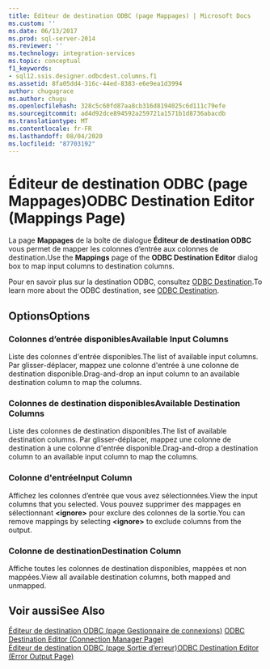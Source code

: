 ```yaml
---
title: Éditeur de destination ODBC (page Mappages) | Microsoft Docs
ms.custom: ''
ms.date: 06/13/2017
ms.prod: sql-server-2014
ms.reviewer: ''
ms.technology: integration-services
ms.topic: conceptual
f1_keywords:
- sql12.ssis.designer.odbcdest.columns.f1
ms.assetid: 8fa05dd4-316c-44ed-8383-e6e9ea1d3994
author: chugugrace
ms.author: chugu
ms.openlocfilehash: 328c5c60fd87aa8cb316d8194025c6d111c79efe
ms.sourcegitcommit: ad4d92dce894592a259721a1571b1d8736abacdb
ms.translationtype: MT
ms.contentlocale: fr-FR
ms.lasthandoff: 08/04/2020
ms.locfileid: "87703192"
---
```

# <a name="odbc-destination-editor-mappings-page"></a><span data-ttu-id="3f6fc-102">Éditeur de destination ODBC (page Mappages)</span><span class="sxs-lookup"><span data-stu-id="3f6fc-102">ODBC Destination Editor (Mappings Page)</span></span>
  <span data-ttu-id="3f6fc-103">La page **Mappages** de la boîte de dialogue **Éditeur de destination ODBC** vous permet de mapper les colonnes d’entrée aux colonnes de destination.</span><span class="sxs-lookup"><span data-stu-id="3f6fc-103">Use the **Mappings** page of the **ODBC Destination Editor** dialog box to map input columns to destination columns.</span></span>  
  
 <span data-ttu-id="3f6fc-104">Pour en savoir plus sur la destination ODBC, consultez [ODBC Destination](data-flow/odbc-destination.md).</span><span class="sxs-lookup"><span data-stu-id="3f6fc-104">To learn more about the ODBC destination, see [ODBC Destination](data-flow/odbc-destination.md).</span></span>  
  
## <a name="options"></a><span data-ttu-id="3f6fc-105">Options</span><span class="sxs-lookup"><span data-stu-id="3f6fc-105">Options</span></span>  
  
### <a name="available-input-columns"></a><span data-ttu-id="3f6fc-106">Colonnes d’entrée disponibles</span><span class="sxs-lookup"><span data-stu-id="3f6fc-106">Available Input Columns</span></span>  
 <span data-ttu-id="3f6fc-107">Liste des colonnes d'entrée disponibles.</span><span class="sxs-lookup"><span data-stu-id="3f6fc-107">The list of available input columns.</span></span> <span data-ttu-id="3f6fc-108">Par glisser-déplacer, mappez une colonne d'entrée à une colonne de destination disponible.</span><span class="sxs-lookup"><span data-stu-id="3f6fc-108">Drag-and-drop an input column to an available destination column to map the columns.</span></span>  
  
### <a name="available-destination-columns"></a><span data-ttu-id="3f6fc-109">Colonnes de destination disponibles</span><span class="sxs-lookup"><span data-stu-id="3f6fc-109">Available Destination Columns</span></span>  
 <span data-ttu-id="3f6fc-110">Liste des colonnes de destination disponibles.</span><span class="sxs-lookup"><span data-stu-id="3f6fc-110">The list of available destination columns.</span></span> <span data-ttu-id="3f6fc-111">Par glisser-déplacer, mappez une colonne de destination à une colonne d'entrée disponible.</span><span class="sxs-lookup"><span data-stu-id="3f6fc-111">Drag-and-drop a destination column to an available input column to map the columns.</span></span>  
  
### <a name="input-column"></a><span data-ttu-id="3f6fc-112">Colonne d'entrée</span><span class="sxs-lookup"><span data-stu-id="3f6fc-112">Input Column</span></span>  
 <span data-ttu-id="3f6fc-113">Affichez les colonnes d’entrée que vous avez sélectionnées.</span><span class="sxs-lookup"><span data-stu-id="3f6fc-113">View the input columns that you selected.</span></span> <span data-ttu-id="3f6fc-114">Vous pouvez supprimer des mappages en sélectionnant **\<ignore>** pour exclure des colonnes de la sortie.</span><span class="sxs-lookup"><span data-stu-id="3f6fc-114">You can remove mappings by selecting **\<ignore>** to exclude columns from the output.</span></span>  
  
### <a name="destination-column"></a><span data-ttu-id="3f6fc-115">Colonne de destination</span><span class="sxs-lookup"><span data-stu-id="3f6fc-115">Destination Column</span></span>  
 <span data-ttu-id="3f6fc-116">Affiche toutes les colonnes de destination disponibles, mappées et non mappées.</span><span class="sxs-lookup"><span data-stu-id="3f6fc-116">View all available destination columns, both mapped and unmapped.</span></span>  
  
## <a name="see-also"></a><span data-ttu-id="3f6fc-117">Voir aussi</span><span class="sxs-lookup"><span data-stu-id="3f6fc-117">See Also</span></span>  
 <span data-ttu-id="3f6fc-118">[Éditeur de destination ODBC &#40;page Gestionnaire de connexions&#41;](../../2014/integration-services/odbc-destination-editor-connection-manager-page.md) </span><span class="sxs-lookup"><span data-stu-id="3f6fc-118">[ODBC Destination Editor &#40;Connection Manager Page&#41;](../../2014/integration-services/odbc-destination-editor-connection-manager-page.md) </span></span>  
 [<span data-ttu-id="3f6fc-119">Éditeur de destination ODBC &#40;page Sortie d’erreur&#41;</span><span class="sxs-lookup"><span data-stu-id="3f6fc-119">ODBC Destination Editor &#40;Error Output Page&#41;</span></span>](../../2014/integration-services/odbc-destination-editor-error-output-page.md)  
  
  

